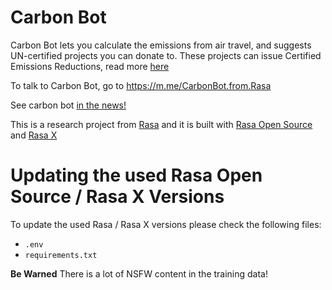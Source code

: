 # Carbon Bot

Carbon Bot lets you calculate the emissions from air travel, and suggests UN-certified projects you can donate to.
These projects can issue Certified Emissions Reductions, read more [here](https://offset.climateneutralnow.org/allprojects)

To talk to Carbon Bot, go to https://m.me/CarbonBot.from.Rasa

See carbon bot [in the news!](https://www.zdnet.com/article/feel-guilty-about-flying-heres-a-robot-thatll-make-you-feel-better/)

This is a research project from [Rasa](https://rasa.com/research) and it is built with [Rasa Open Source](https://github.com/RasaHQ/rasa) and [Rasa X](https://rasa.com/docs/rasa-x/)


# Updating the used Rasa Open Source / Rasa X Versions

To update the used Rasa / Rasa X versions please check the following files:

- `.env`
- `requirements.txt`

**Be Warned** There is a lot of NSFW content in the training data!
